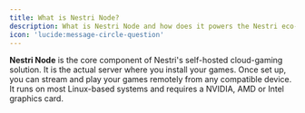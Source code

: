 ```yaml
---
title: What is Nestri Node?
description: What is Nestri Node and how does it powers the Nestri eco-system and your self-hosted cloud gaming experience.
icon: 'lucide:message-circle-question'
---
```


**Nestri Node** is the core component of Nestri's self-hosted cloud-gaming solution. It is the actual server where you install your games. Once set up, you can stream and play your games remotely from any compatible device. It runs on most Linux-based systems and requires a NVIDIA, AMD or Intel graphics card.
